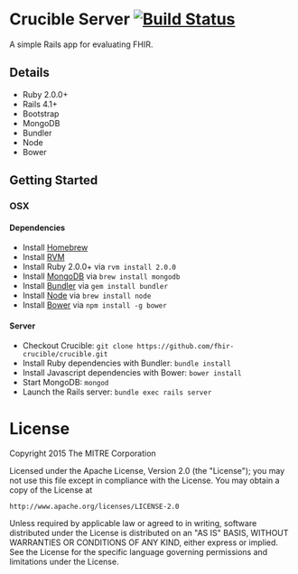 # Crucible Server [![Build Status](https://travis-ci.org/fhir-crucible/crucible.svg?branch=master)](https://travis-ci.org/fhir-crucible/crucible)

A simple Rails app for evaluating FHIR.

## Details ##
  - Ruby 2.0.0+
  - Rails 4.1+
  - Bootstrap
  - MongoDB
  - Bundler
  - Node
  - Bower

## Getting Started ##

### OSX ###

#### Dependencies
- Install [Homebrew](http://brew.sh/)
- Install [RVM](https://rvm.io/)
- Install Ruby 2.0.0+ via ```rvm install 2.0.0```
- Install [MongoDB](https://www.mongodb.org/) via ```brew install mongodb```
- Install [Bundler](http://bundler.io/) via ```gem install bundler```
- Install [Node](https://nodejs.org/) via ```brew install node```
- Install [Bower](http://bower.io/) via ```npm install -g bower```

#### Server
- Checkout Crucible: ```git clone https://github.com/fhir-crucible/crucible.git```
- Install Ruby dependencies with Bundler: ```bundle install```
- Install Javascript dependencies with Bower: ```bower install```
- Start MongoDB: ```mongod```
- Launch the Rails server: ```bundle exec rails server```

# License

Copyright 2015 The MITRE Corporation

Licensed under the Apache License, Version 2.0 (the "License");
you may not use this file except in compliance with the License.
You may obtain a copy of the License at

    http://www.apache.org/licenses/LICENSE-2.0

Unless required by applicable law or agreed to in writing, software
distributed under the License is distributed on an "AS IS" BASIS,
WITHOUT WARRANTIES OR CONDITIONS OF ANY KIND, either express or implied.
See the License for the specific language governing permissions and
limitations under the License.
